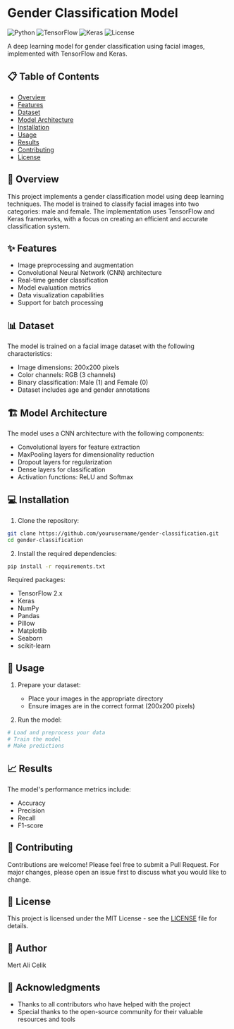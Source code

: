 # Gender Classification Model

![Python](https://img.shields.io/badge/Python-3.8%2B-blue)
![TensorFlow](https://img.shields.io/badge/TensorFlow-2.x-orange)
![Keras](https://img.shields.io/badge/Keras-2.x-red)
![License](https://img.shields.io/badge/License-MIT-green)

A deep learning model for gender classification using facial images, implemented with TensorFlow and Keras.

## 📋 Table of Contents
- [Overview](#overview)
- [Features](#features)
- [Dataset](#dataset)
- [Model Architecture](#model-architecture)
- [Installation](#installation)
- [Usage](#usage)
- [Results](#results)
- [Contributing](#contributing)
- [License](#license)

## 🎯 Overview

This project implements a gender classification model using deep learning techniques. The model is trained to classify facial images into two categories: male and female. The implementation uses TensorFlow and Keras frameworks, with a focus on creating an efficient and accurate classification system.

## ✨ Features

- Image preprocessing and augmentation
- Convolutional Neural Network (CNN) architecture
- Real-time gender classification
- Model evaluation metrics
- Data visualization capabilities
- Support for batch processing

## 📊 Dataset

The model is trained on a facial image dataset with the following characteristics:
- Image dimensions: 200x200 pixels
- Color channels: RGB (3 channels)
- Binary classification: Male (1) and Female (0)
- Dataset includes age and gender annotations

## 🏗️ Model Architecture

The model uses a CNN architecture with the following components:
- Convolutional layers for feature extraction
- MaxPooling layers for dimensionality reduction
- Dropout layers for regularization
- Dense layers for classification
- Activation functions: ReLU and Softmax

## 💻 Installation

1. Clone the repository:
```bash
git clone https://github.com/yourusername/gender-classification.git
cd gender-classification
```

2. Install the required dependencies:
```bash
pip install -r requirements.txt
```

Required packages:
- TensorFlow 2.x
- Keras
- NumPy
- Pandas
- Pillow
- Matplotlib
- Seaborn
- scikit-learn

## 🚀 Usage

1. Prepare your dataset:
   - Place your images in the appropriate directory
   - Ensure images are in the correct format (200x200 pixels)

2. Run the model:
```python
# Load and preprocess your data
# Train the model
# Make predictions
```

## 📈 Results

The model's performance metrics include:
- Accuracy
- Precision
- Recall
- F1-score

## 🤝 Contributing

Contributions are welcome! Please feel free to submit a Pull Request. For major changes, please open an issue first to discuss what you would like to change.

## 📝 License

This project is licensed under the MIT License - see the [LICENSE](LICENSE) file for details.

## 👤 Author

Mert Ali Celik

## 🙏 Acknowledgments

- Thanks to all contributors who have helped with the project
- Special thanks to the open-source community for their valuable resources and tools 
